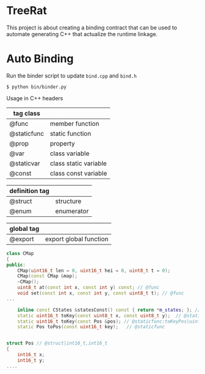 # TreeRat

This project is about creating a binding contract that can be used to automate generating C++ that actualize the runtime linkage.

# Auto Binding

Run the binder script to update `bind.cpp` and `bind.h`

```
$ python bin/binder.py
```

Usage in C++ headers

| tag class   |                       |
| ----------- | --------------------- |
| @func       | member function       |
| @staticfunc | static function       |
| @prop       | property              |
| @var        | class variable        |
| @staticvar  | class static variable |
| @const      | class const variable  |

| definition tag |            |
| -------------- | ---------- |
| @struct        | structure  |
| @enum          | enumerator |

| global tag |                        |
| ---------- | ---------------------- |
| @export    | export global function |

```cpp
class CMap
{
public:
    CMap(uint16_t len = 0, uint16_t hei = 0, uint8_t t = 0);
    CMap(const CMap &map);
    ~CMap();
    uint8_t at(const int x, const int y) const; // @func
    void set(const int x, const int y, const uint8_t t); // @func
...

    inline const CStates &statesConst() const { return *m_states; }; // @func
    static uint16_t toKey(const uint8_t x, const uint8_t y);  // @staticfunc|uint16_t,uint8_t,uint8_t
    static uint16_t toKey(const Pos &pos); // @staticfunc:toKeyPos|uint16_t,const Pos&
    static Pos toPos(const uint16_t key);   // @staticfunc


struct Pos // @struct|int16_t,int16_t
{
    int16_t x;
    int16_t y;
....

```
